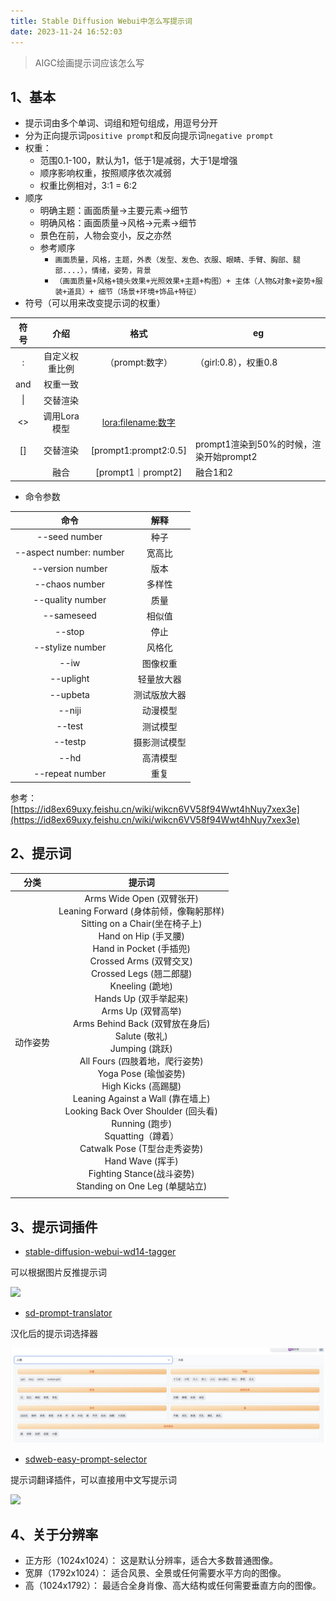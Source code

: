 ```yaml
---
title: Stable Diffusion Webui中怎么写提示词
date: 2023-11-24 16:52:03
---
```


> AIGC绘画提示词应该怎么写

<!--more-->
## 1、基本

- 提示词由多个单词、词组和短句组成，用逗号分开
- 分为正向提示词`positive prompt`和反向提示词`negative prompt`
- 权重：
  - 范围0.1-100，默认为1，低于1是减弱，大于1是增强
  - 顺序影响权重，按照顺序依次减弱
  - 权重比例相对，3:1 = 6:2
- 顺序
  - 明确主题：画面质量->主要元素->细节
  - 明确风格：画面质量->风格->元素->细节
  - 景色在前，人物会变小，反之亦然
  - 参考顺序
    - ```画面质量，风格，主题，外表（发型、发色、衣服、眼睛、手臂、胸部、腿部....），情绪，姿势，背景```
    - ```（画面质量+风格+镜头效果+光照效果+主题+构图）+ 主体（人物&对象+姿势+服装+道具）+ 细节（场景+环境+饰品+特征）```
- 符号（可以用来改变提示词的权重）

| 符号 |      介绍      |         格式          | eg                                      |
| :--: | :------------: | :-------------------: | --------------------------------------- |
|  :   | 自定义权重比例 |    （prompt:数字）    | （girl:0.8），权重0.8                   |
| and  |    权重一致    |                       |                                         |
|  \|  |    交替渲染    |                       |                                         |
|  <>  |  调用Lora模型  | <lora:filename:数字>  |                                         |
|  []  |    交替渲染    | [prompt1:prompt2:0.5] | prompt1渲染到50%的时候，渲染开始prompt2 |
|      |      融合      |  [prompt1｜prompt2]   | 融合1和2                                |

- 命令参数

|          命令           |     解释     |
| :---------------------: | :----------: |
|      --seed number      |     种子     |
| --aspect number: number |    宽高比    |
|    --version number     |     版本     |
|     --chaos number      |    多样性    |
|    --quality number     |     质量     |
|       --sameseed        |    相似值    |
|         --stop          |     停止     |
|    --stylize number     |    风格化    |
|          --iw           |   图像权重   |
|        --uplight        |  轻量放大器  |
|        --upbeta         | 测试版放大器 |
|         --niji          |   动漫模型   |
|         --test          |   测试模型   |
|         --testp         | 摄影测试模型 |
|          --hd           |   高清模型   |
|     --repeat number     |     重复     |

参考：[https://id8ex69uxy.feishu.cn/wiki/wikcn6VV58f94Wwt4hNuy7xex3e](https://id8ex69uxy.feishu.cn/wiki/wikcn6VV58f94Wwt4hNuy7xex3e)

## 2、提示词

|   分类   |                            提示词                            |
| :------: | :----------------------------------------------------------: |
| 动作姿势 | Arms Wide Open (双臂张开)<br />Leaning Forward (身体前倾，像鞠躬那样)<br />Sitting on a Chair(坐在椅子上)<br />Hand on Hip (手叉腰)<br />Hand in Pocket (手插兜)<br />Crossed Arms (双臂交叉)<br />Crossed Legs (翘二郎腿)<br />Kneeling (跪地)<br />Hands Up (双手举起来)<br />Arms Up (双臂高举)<br />Arms Behind Back (双臂放在身后)<br />Salute (敬礼)<br />Jumping (跳跃)<br />All Fours (四肢着地，爬行姿势)<br />Yoga Pose (瑜伽姿势)<br />High Kicks (高踢腿)<br />Leaning Against a Wall (靠在墙上)<br />Looking Back Over Shoulder (回头看)<br />Running (跑步)<br />Squatting（蹲着）<br />Catwalk Pose (T型台走秀姿势)<br />Hand Wave (挥手)<br />Fighting Stance(战斗姿势)<br />Standing on One Leg (单腿站立) |
|          |                                                              |

## 3、提示词插件

- [stable-diffusion-webui-wd14-tagger](https://github.com/picobyte/stable-diffusion-webui-wd14-tagger)

可以根据图片反推提示词

![](https://github.com/picobyte/stable-diffusion-webui-wd14-tagger/raw/master/docs/screenshot.png)

- [sd-prompt-translator](https://github.com/studyzy/sd-prompt-translator)

汉化后的提示词选择器

![](./image-20231125112303212-0882586.png)

- [sdweb-easy-prompt-selector](https://github.com/lijialong1313/sdweb-easy-prompt-selector)

提示词翻译插件，可以直接用中文写提示词

![](https://github.com/studyzy/sd-prompt-translator/raw/main/UI.png)

## 4、关于分辨率 
- 正方形（1024x1024）： 这是默认分辨率，适合大多数普通图像。
- 宽屏（1792x1024）： 适合风景、全景或任何需要水平方向的图像。
- 高（1024x1792）： 最适合全身肖像、高大结构或任何需要垂直方向的图像。